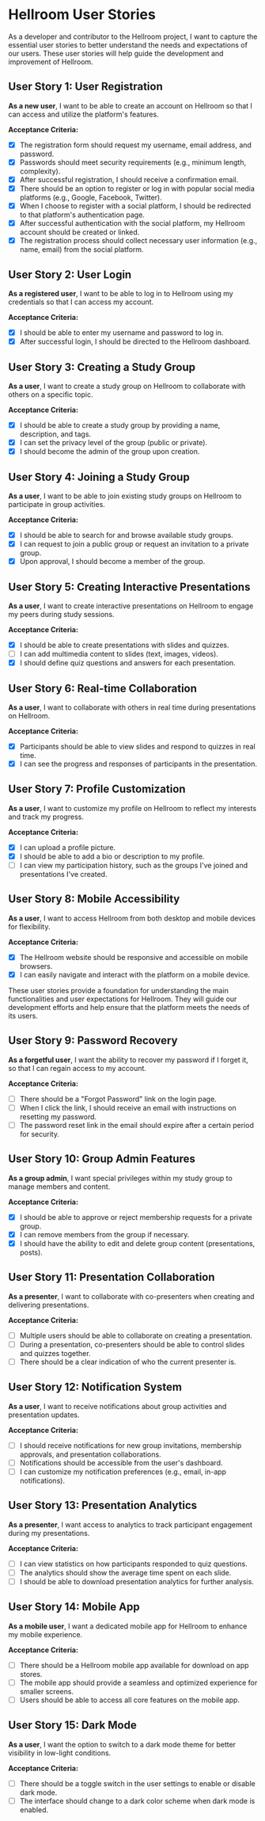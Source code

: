 # Hellroom User Stories

As a developer and contributor to the Hellroom project, I want to capture the essential user stories to better understand the needs and expectations of our users. These user stories will help guide the development and improvement of Hellroom.

## User Story 1: User Registration

**As a new user**, I want to be able to create an account on Hellroom so that I can access and utilize the platform's features.

**Acceptance Criteria:**

- [X] The registration form should request my username, email address, and password.
- [X] Passwords should meet security requirements (e.g., minimum length, complexity).
- [X] After successful registration, I should receive a confirmation email.
- [X] There should be an option to register or log in with popular social media platforms (e.g., Google, Facebook, Twitter).
- [X] When I choose to register with a social platform, I should be redirected to that platform's authentication page.
- [X] After successful authentication with the social platform, my Hellroom account should be created or linked.
- [X] The registration process should collect necessary user information (e.g., name, email) from the social platform.

## User Story 2: User Login

**As a registered user**, I want to be able to log in to Hellroom using my credentials so that I can access my account.

**Acceptance Criteria:**

- [X] I should be able to enter my username and password to log in.
- [X] After successful login, I should be directed to the Hellroom dashboard.

## User Story 3: Creating a Study Group

**As a user**, I want to create a study group on Hellroom to collaborate with others on a specific topic.

**Acceptance Criteria:**

- [X] I should be able to create a study group by providing a name, description, and tags.
- [X] I can set the privacy level of the group (public or private).
- [X] I should become the admin of the group upon creation.

## User Story 4: Joining a Study Group

**As a user**, I want to be able to join existing study groups on Hellroom to participate in group activities.

**Acceptance Criteria:**

- [X] I should be able to search for and browse available study groups.
- [X] I can request to join a public group or request an invitation to a private group.
- [X] Upon approval, I should become a member of the group.

## User Story 5: Creating Interactive Presentations

**As a user**, I want to create interactive presentations on Hellroom to engage my peers during study sessions.

**Acceptance Criteria:**

- [X] I should be able to create presentations with slides and quizzes.
- [ ] I can add multimedia content to slides (text, images, videos).
- [X] I should define quiz questions and answers for each presentation.

## User Story 6: Real-time Collaboration

**As a user**, I want to collaborate with others in real time during presentations on Hellroom.

**Acceptance Criteria:**

- [X] Participants should be able to view slides and respond to quizzes in real time.
- [X] I can see the progress and responses of participants in the presentation.

## User Story 7: Profile Customization

**As a user**, I want to customize my profile on Hellroom to reflect my interests and track my progress.

**Acceptance Criteria:**

- [X] I can upload a profile picture.
- [X] I should be able to add a bio or description to my profile.
- [ ] I can view my participation history, such as the groups I've joined and presentations I've created.

## User Story 8: Mobile Accessibility

**As a user**, I want to access Hellroom from both desktop and mobile devices for flexibility.

**Acceptance Criteria:**

- [X] The Hellroom website should be responsive and accessible on mobile browsers.
- [X] I can easily navigate and interact with the platform on a mobile device.

These user stories provide a foundation for understanding the main functionalities and user expectations for Hellroom. They will guide our development efforts and help ensure that the platform meets the needs of its users.

## User Story 9: Password Recovery

**As a forgetful user**, I want the ability to recover my password if I forget it, so that I can regain access to my account.

**Acceptance Criteria:**

- [ ] There should be a "Forgot Password" link on the login page.
- [ ] When I click the link, I should receive an email with instructions on resetting my password.
- [ ] The password reset link in the email should expire after a certain period for security.

## User Story 10: Group Admin Features

**As a group admin**, I want special privileges within my study group to manage members and content.

**Acceptance Criteria:**

- [X] I should be able to approve or reject membership requests for a private group.
- [X] I can remove members from the group if necessary.
- [X] I should have the ability to edit and delete group content (presentations, posts).

## User Story 11: Presentation Collaboration

**As a presenter**, I want to collaborate with co-presenters when creating and delivering presentations.

**Acceptance Criteria:**

- [ ] Multiple users should be able to collaborate on creating a presentation.
- [ ] During a presentation, co-presenters should be able to control slides and quizzes together.
- [ ] There should be a clear indication of who the current presenter is.

## User Story 12: Notification System

**As a user**, I want to receive notifications about group activities and presentation updates.

**Acceptance Criteria:**

- [ ] I should receive notifications for new group invitations, membership approvals, and presentation collaborations.
- [ ] Notifications should be accessible from the user's dashboard.
- [ ] I can customize my notification preferences (e.g., email, in-app notifications).

## User Story 13: Presentation Analytics

**As a presenter**, I want access to analytics to track participant engagement during my presentations.

**Acceptance Criteria:**

- [ ] I can view statistics on how participants responded to quiz questions.
- [ ] The analytics should show the average time spent on each slide.
- [ ] I should be able to download presentation analytics for further analysis.

## User Story 14: Mobile App

**As a mobile user**, I want a dedicated mobile app for Hellroom to enhance my mobile experience.

**Acceptance Criteria:**

- [ ] There should be a Hellroom mobile app available for download on app stores.
- [ ] The mobile app should provide a seamless and optimized experience for smaller screens.
- [ ] Users should be able to access all core features on the mobile app.

## User Story 15: Dark Mode

**As a user**, I want the option to switch to a dark mode theme for better visibility in low-light conditions.

**Acceptance Criteria:**

- [ ] There should be a toggle switch in the user settings to enable or disable dark mode.
- [ ] The interface should change to a dark color scheme when dark mode is enabled.
